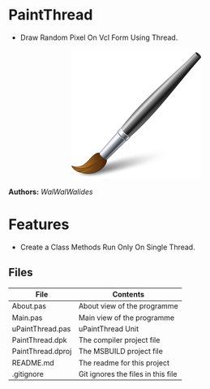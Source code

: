 # PaintThread
- Draw Random Pixel On Vcl Form Using Thread.    

<p align="Center"/>
<img src=PaintThread.png/>
<p/>

**Authors:**  *WalWalWalides*




# Features  
- Create a Class Methods Run Only On Single Thread.
 








## Files

| File | Contents | 
| --- | --- |
| About.pas | About view of the programme |
| Main.pas | Main view of the programme |
| uPaintThread.pas | uPaintThread Unit |
| PaintThread.dpk | The compiler project file |
| PaintThread.dproj | The MSBUILD project file |
| README.md | The readme for this project |
| .gitignore | Git ignores the files in this file |

